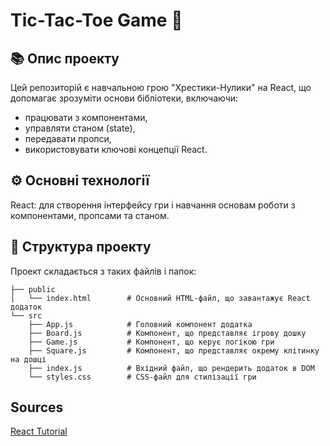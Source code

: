 # Tic-Tac-Toe Game 🎲

## 📚 Опис проекту

Цей репозиторій є навчальною грою "Хрестики-Нулики" на React, що допомагає зрозуміти основи бібліотеки, включаючи:
- працювати з компонентами,
- управляти станом (state),
- передавати пропси,
- використовувати ключові концепції React.

## ⚙️ Основні технології
React: для створення інтерфейсу гри і навчання основам роботи з компонентами, пропсами та станом.

## 📖 Структура проекту
Проект складається з таких файлів і папок:

```
├── public
│   └── index.html        # Основний HTML-файл, що завантажує React додаток
└── src
    ├── App.js            # Головний компонент додатка
    ├── Board.js          # Компонент, що представляє ігрову дошку
    ├── Game.js           # Компонент, що керує логікою гри
    ├── Square.js         # Компонент, що представляє окрему клітинку на дошці
    ├── index.js          # Вхідний файл, що рендерить додаток в DOM
    └── styles.css        # CSS-файл для стилізації гри
```

## Sources
[React Tutorial](https://react.dev/learn/tutorial-tic-tac-toe#lifting-state-up-again)
